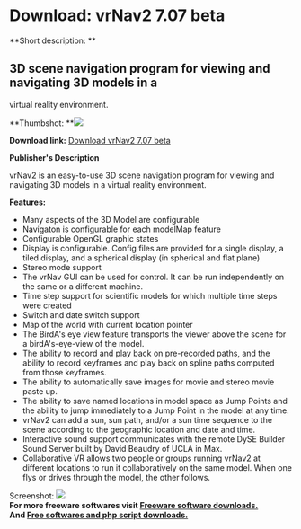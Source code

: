 # Download: vrNav2 7.07 beta

**Short description: **

## 3D scene navigation program for viewing and navigating 3D models in a
virtual reality environment.

  
**Thumbshot: **![](http://www.freewarefiles.com/screenshot/vrnav2osg_md.gif)   
  
**Download link:** [Download vrNav2 7.07 beta](http://freesoftwares.boysofts.com/VrNav-Beta_program_27788.html)  
  

**Publisher's Description**  
  

vrNav2 is an easy-to-use 3D scene navigation program for viewing and
navigating 3D models in a virtual reality environment.

**Features:**

  * Many aspects of the 3D Model are configurable 
  * Navigaton is configurable for each modelMap feature 
  * Configurable OpenGL graphic states 
  * Display is configurable. Config files are provided for a single display, a tiled display, and a spherical display (in spherical and flat plane) 
  * Stereo mode support 
  * The vrNav GUI can be used for control. It can be run independently on the same or a different machine. 
  * Time step support for scientific models for which multiple time steps were created 
  * Switch and date switch support 
  * Map of the world with current location pointer 
  * The BirdA's eye view feature transports the viewer above the scene for a birdA's-eye-view of the model. 
  * The ability to record and play back on pre-recorded paths, and the ability to record keyframes and play back on spline paths computed from those keyframes. 
  * The ability to automatically save images for movie and stereo movie paste up. 
  * The ability to save named locations in model space as Jump Points and the ability to jump immediately to a Jump Point in the model at any time. 
  * vrNav2 can add a sun, sun path, and/or a sun time sequence to the scene according to the geographic location and date and time. 
  * Interactive sound support communicates with the remote DySE Builder Sound Server built by David Beaudry of UCLA in Max. 
  * Collaborative VR allows two people or groups running vrNav2 at different locations to run it collaboratively on the same model. When one flys or drives through the model, the other follows. 

  
  
Screenshot: ![](http://www.freewarefiles.com/screenshot/vrnav2osg.gif)  
**For more freeware softwares visit [Freeware software downloads.](http://freesoftwares.boysofts.com/)**   
**And [Free softwares and php script downloads.](http://www.boysofts.com/)**

